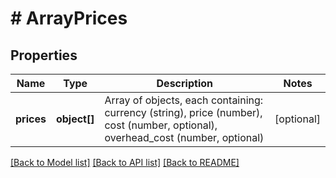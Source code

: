 # # ArrayPrices

## Properties

Name | Type | Description | Notes
------------ | ------------- | ------------- | -------------
**prices** | **object[]** | Array of objects, each containing: currency (string), price (number), cost (number, optional), overhead_cost (number, optional) | [optional]

[[Back to Model list]](../../README.md#models) [[Back to API list]](../../README.md#endpoints) [[Back to README]](../../README.md)
